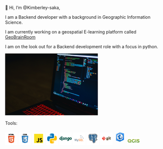 👋 Hi, I’m @Kimberley-saka,

I am a Backend developer with a background in Geographic Information Science.

I am currently working on a geospatial E-learning platform called <a href="https://github.com/Kimberley-saka/geobrainroom">GeoBrainRoom </a>

I am on the look out for a Backend development role with a focus in python.


<img src="pixels.jpg" height=60% width=60%>



Tools:

<img src="html.svg" height=8% width=8%> <img src="css.svg" height=8% width=8%>
<img src="javascript.svg" height=8% width=8%>
<img src="python.svg" height=8% width=8%>
<img src="django.svg" height=8% width=8%>
<img src="mysql.svg" height=8% width=8%>
<img src="postgresql.svg" height=8% width=8%>
<img src="git.svg" height=8% width=8%>
<img src="arcgispro.jpeg" height=8% width=8%>
<img src="qgis.jpeg" height=8% width=8%>


 

